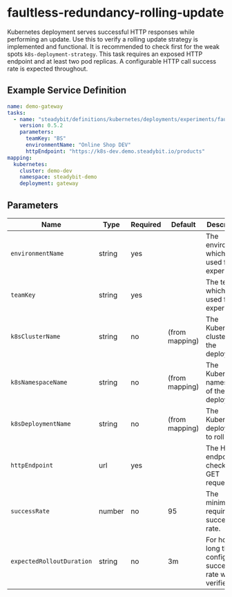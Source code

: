 # faultless-redundancy-rolling-update

Kubernetes deployment serves successful HTTP responses while performing an update. Use this to verify a rolling update
strategy is implemented and functional. It is recommended to check first for the weak spots `k8s-deployment-strategy`. This task requires an exposed HTTP
endpoint and at least two pod replicas. A configurable HTTP call success rate is expected throughout.

## Example Service Definition

```yaml
name: demo-gateway
tasks:
  - name: "steadybit/definitions/kubernetes/deployments/experiments/faultless-redundancy-rolling-update"
    version: 0.5.2
    parameters:
      teamKey: "BS"
      environmentName: "Online Shop DEV"
      httpEndpoint: "https://k8s-dev.demo.steadybit.io/products"
mapping:
  kubernetes:
    cluster: demo-dev
    namespace: steadybit-demo
    deployment: gateway
```

## Parameters

| Name                      | Type   | Required | Default        | Description                                                |
|---------------------------|--------|----------|----------------|------------------------------------------------------------|
| `environmentName`         | string | yes      |                | The environment which is used for the experiment           |
| `teamKey`                 | string | yes      |                | The team which is used for the experiment                  |
| `k8sClusterName`          | string | no       | (from mapping) | The Kubernetes cluster of the deployment                   |
| `k8sNamespaceName`        | string | no       | (from mapping) | The Kubernetes namespace of the deployment                 |
| `k8sDeploymentName`       | string | no       | (from mapping) | The Kubernetes deployment to roll over.                    |
| `httpEndpoint`            | url    | yes      |                | The HTTP endpoint to check using GET requests              |
| `successRate`             | number | no       | 95             | The minimum required success rate.                         |
| `expectedRolloutDuration` | string | no       | 3m             | For how long the configured success rate will be verified. |